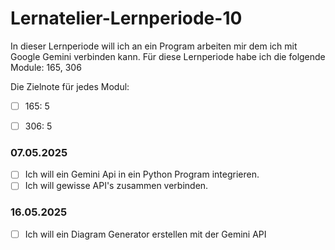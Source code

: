 # Lernatelier-Lernperiode-10

In dieser Lernperiode will ich an ein Program arbeiten mir dem ich mit Google Gemini verbinden kann.
Für diese Lernperiode habe ich die folgende Module: 165, 306

Die Zielnote für jedes Modul:

- [ ] 165: 5
- [ ] 306: 5


### 07.05.2025
- [ ] Ich will ein Gemini Api in ein Python Program integrieren.
- [ ] Ich will gewisse API's zusammen verbinden.

### 16.05.2025
- [ ] Ich will ein Diagram Generator erstellen mit der Gemini API
